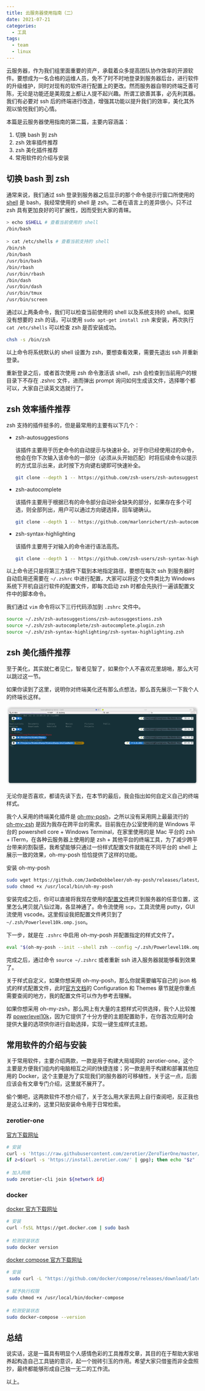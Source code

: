 ```yaml
---
title: 云服务器使用指南（二）
date: 2021-07-21
categories:
  - 工具
tags:
  - team
  - linux
---
```


云服务器，作为我们组里面重要的资产，承载着众多提高团队协作效率的开源软件。要想成为一名合格的运维人员，免不了时不时地登录到服务器后台，进行软件的升级维护，同时对现有的软件进行配置上的更改。然而服务器自带的终端乏善可陈，无论是功能还是美观度上都让人提不起兴趣。所谓工欲善其事，必先利其器。我们有必要对 ssh 后的终端进行改造，增强其功能以提升我们的效率，美化其外观以愉悦我们的心情。

本篇是云服务器使用指南的第二篇，主要内容涵盖：

1. 切换 bash 到 zsh
2. zsh 效率插件推荐
3. zsh 美化插件推荐
4. 常用软件的介绍与安装

<!-- more -->

## 切换 bash 到 zsh

通常来说，我们通过 ssh 登录到服务器之后显示的那个命令提示行窗口所使用的 [shell](https://baike.baidu.com/item/shell/99702) 是 bash，我经常使用的 shell 是 zsh。二者在语言上的差异很小，只不过 zsh 具有更加良好的可扩展性，因而受到大家的青睐。

```bash
> echo $SHELL # 查看当前使用的 shell
/bin/bash

> cat /etc/shells # 查看当前支持的 shell
/bin/sh
/bin/bash
/usr/bin/bash
/bin/rbash
/usr/bin/rbash
/bin/dash
/usr/bin/dash
/usr/bin/tmux
/usr/bin/screen
```

通过以上两条命令，我们可以检查当前使用的 shell 以及系统支持的 shell。如果没有想要的 zsh 的话，可以使用 `sudo apt-get install zsh` 来安装，再次执行 `cat /etc/shells` 可以检查 zsh 是否安装成功。

```bash
chsh -s /bin/zsh
```

以上命令将系统默认的 shell 设置为 zsh，要想查看效果，需要先退出 ssh 并重新登录。

重新登录之后，或者首次使用 zsh 命令激活该 shell，zsh 会检查到当前用户的根目录下不存在 .zshrc 文件，进而弹出 prompt 询问如何生成该文件，选择哪个都可以，大家自己读英文选就行了。

## zsh 效率插件推荐

zsh 支持的插件挺多的，但是最常用的主要有以下几个：

- zsh-autosuggestions

  该插件主要用于历史命令的自动提示与快速补全。对于你已经使用过的命令，他会在你下次输入该命令的一部分（必须从头开始匹配）时将后续命令以提示的方式显示出来，此时按下方向键右键即可快速补全。

  ```bash
  git clone --depth 1 -- https://github.com/zsh-users/zsh-autosuggestions ~/.zsh/zsh-autosuggestions
  ```

- zsh-autocomplete

  该插件主要用于根据已有的命令部分自动补全缺失的部分，如果存在多个可选，则全部列出，用户可以通过方向键选择，回车键确认。

  ```bash
  git clone --depth 1 -- https://github.com/marlonrichert/zsh-autocomplete.git ~/.zsh/zsh-autocomplete
  ```

- zsh-syntax-highlighting

  该插件主要用于对输入的命令进行语法高亮。

  ```bash
  git clone --depth 1 -- https://github.com/zsh-users/zsh-syntax-highlighting.git ~/.zsh/zsh-syntax-highlighting
  ```

以上命令还只是将第三方插件下载到本地指定路径，要想在每次 ssh 到服务器时自动启用还需要在 `~/.zshrc` 中进行配置，大家可以将这个文件类比为 Windows 系统下开机自运行软件的配置文件，即每次启动 zsh 时都会先执行一遍该配置文件中的脚本命令。

我们通过 `vim` 命令将以下三行代码添加到 `.zshrc` 文件中。

```bash
source ~/.zsh/zsh-autosuggestions/zsh-autosuggestions.zsh
source ~/.zsh/zsh-autocomplete/zsh-autocomplete.plugin.zsh
source ~/.zsh/zsh-syntax-highlighting/zsh-syntax-highlighting.zsh
```

## zsh 美化插件推荐

至于美化，其实就仁者见仁，智者见智了，如果你个人不喜欢花里胡哨，那么大可以跳过这一节。

如果你读到了这里，说明你对终端美化还有那么点想法，那么首先展示一下我个人的终端长这样。

![mac-iterm-oh-my-posh-profile](./assets/mac-iterm-oh-my-posh-profile.png)

无论你是否喜欢，都请先读下去，在本节的最后，我会指出如何自定义自己的终端样式。

我个人采用的终端美化插件是 [oh-my-posh](https://ohmyposh.dev/)，之所以没有采用网上最最流行的 [oh-my-zsh](https://ohmyz.sh/) 是因为我存在跨平台的需求。目前我在办公室使用的是 Windows 平台的 powershell core + Windows Terminal，在家里使用的是 Mac 平台的 zsh + ITerm，在各种云服务器上使用的是 zsh + 其他平台的终端工具，为了减少跨平台带来的割裂感，我希望能够只通过一份样式配置文件就能在不同平台的 shell 上展示一致的效果，oh-my-posh 恰恰提供了这样的功能。

安装 oh-my-posh

```bash
sudo wget https://github.com/JanDeDobbeleer/oh-my-posh/releases/latest/download/posh-linux-amd64 -O /usr/local/bin/oh-my-posh
sudo chmod +x /usr/local/bin/oh-my-posh
```

安装完成之后，你可以直接将我现在使用的[配置文件](https://gitee.com/taujiong/mac-dotfiles/blob/master/config/shared/Powerlevel10k.omp.json)拷贝到服务器的任意位置，这里怎么拷贝就八仙过海，各显神通了。命令流使用 `scp`，工具流使用 putty，GUI 流使用 vscode。这里假设我把配置文件拷贝到了 `~/.zsh/Powerlevel10k.omp.json`。

下一步，就是在 `.zshrc` 中启用 oh-my-posh 并配置指定的样式文件了。

```bash
eval "$(oh-my-posh --init --shell zsh --config ~/.zsh/Powerlevel10k.omp.json)"
```

完成之后，通过命令 `source ~/.zshrc` 或者重新 ssh 进入服务器就能够看到效果了。

关于样式自定义，如果你想采用 oh-my-posh，那么你就需要编写自己的 json 格式的样式配置文件，此时[官方文档](https://ohmyposh.dev/docs/)的 Configuration 和 Themes 章节就是你重点需要查阅的地方，我的配置文件可以作为参考去理解。

如果你想采用 oh-my-zsh，那么网上有大量的主题样式可供选择，我个人比较推荐 [powerlevel10k](https://github.com/romkatv/powerlevel10k)，因为它提供了十分方便的主题配置助手，在你首次应用时会提供大量的选项供你进行自助选择，实现一键生成样式主题。

## 常用软件的介绍与安装

关于常用软件，主要介绍两款，一款是用于构建大局域网的 zerotier-one，这个主要是方便我们组内的电脑相互之间的快捷连接；另一款是用于构建和部署其他应用的 Docker，这个主要是为了实现我们的服务器的可移植性，关于这一点，后面应该会有文章专门介绍，这里就不展开了。

偷个懒吧，这两款软件不想介绍了，关于怎么用大家去网上自行查阅吧，反正我也是这么过来的，这里只贴安装命令用于日常检索。

### zerotier-one

[官方下载网址](https://www.zerotier.com/download/)

```bash
# 安装
curl -s 'https://raw.githubusercontent.com/zerotier/ZeroTierOne/master/doc/contact%40zerotier.com.gpg' | gpg --import && \
if z=$(curl -s 'https://install.zerotier.com/' | gpg); then echo "$z" | sudo bash; fi

# 加入网络
sudo zerotier-cli join ${network id}
```

### docker

[docker 官方下载网址](https://docs.docker.com/engine/install/)

```bash
# 安装
curl -fsSL https://get.docker.com | sudo bash

# 检测安装状态
sudo docker version
```

[docker compose 官方下载网址](https://docs.docker.com/compose/install/)

```bash
# 安装
 sudo curl -L "https://github.com/docker/compose/releases/download/latest/docker-compose-$(uname -s)-$(uname -m)" -o /usr/local/bin/docker-compose

# 赋予执行权限
sudo chmod +x /usr/local/bin/docker-compose

# 检测安装状态
sudo docker-compose --version
```

## 总结

说实话，这是一篇具有明显个人感情色彩的工具推荐文章，其目的在于帮助大家培养起构造自己工具链的意识，起一个抛砖引玉的作用。希望大家只借鉴而非全盘照抄，最终都能够形成自己独一无二的工作流。

以上。
